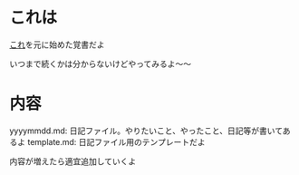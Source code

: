 # これは
[これ](//www.konosumi.net/entry/2019/10/15/070000)を元に始めた覚書だよ

いつまで続くかは分からないけどやってみるよ～～

# 内容
yyyymmdd.md: 日記ファイル。やりたいこと、やったこと、日記等が書いてあるよ
template.md: 日記ファイル用のテンプレートだよ

内容が増えたら適宜追加していくよ
